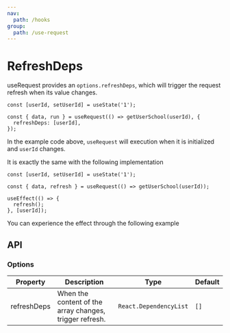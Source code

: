 ```yaml
---
nav:
  path: /hooks
group:
  path: /use-request
---
```


# RefreshDeps

useRequest provides an `options.refreshDeps`, which will trigger the request refresh when its value changes.

```tsx | pure
const [userId, setUserId] = useState('1');

const { data, run } = useRequest(() => getUserSchool(userId), {
  refreshDeps: [userId],
});
```

In the example code above, `useRequest` will execution when it is initialized and `userId` changes.

It is exactly the same with the following implementation

```tsx | pure
const [userId, setUserId] = useState('1');

const { data, refresh } = useRequest(() => getUserSchool(userId));

useEffect(() => {
  refresh();
}, [userId]);
```

You can experience the effect through the following example

<code src="./demo/refreshDeps.tsx"></code>

## API

### Options

| Property    | Description                                             | Type                   | Default |
| ----------- | ------------------------------------------------------- | ---------------------- | ------- |
| refreshDeps | When the content of the array changes, trigger refresh. | `React.DependencyList` | `[]`    |
